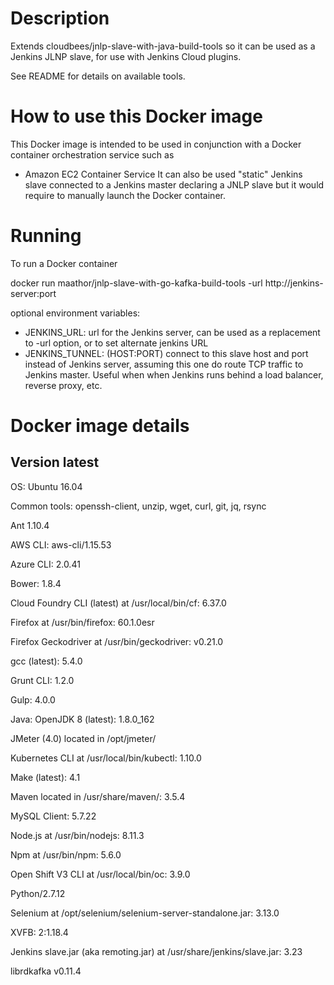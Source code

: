 # Description
Extends cloudbees/jnlp-slave-with-java-build-tools so it can be used as a Jenkins JLNP slave, for use with Jenkins Cloud plugins.

See README for details on available tools.

# How to use this Docker image

This Docker image is intended to be used in conjunction with a Docker container orchestration service such as
- Amazon EC2 Container Service
It can also be used "static" Jenkins slave connected to a Jenkins master declaring a JNLP slave but it would require to manually launch the Docker container.

# Running
To run a Docker container

docker run maathor/jnlp-slave-with-go-kafka-build-tools -url http://jenkins-server:port <secret> <slave name>

optional environment variables:

- JENKINS_URL: url for the Jenkins server, can be used as a replacement to -url option, or to set alternate jenkins URL
- JENKINS_TUNNEL: (HOST:PORT) connect to this slave host and port instead of Jenkins server, assuming this one do route TCP traffic to Jenkins master. Useful when when Jenkins runs behind a load balancer, reverse proxy, etc.

# Docker image details

## Version latest
OS: Ubuntu 16.04

Common tools: openssh-client, unzip, wget, curl, git, jq, rsync

Ant 1.10.4

AWS CLI: aws-cli/1.15.53

Azure CLI: 2.0.41

Bower: 1.8.4

Cloud Foundry CLI (latest) at /usr/local/bin/cf: 6.37.0

Firefox at /usr/bin/firefox: 60.1.0esr

Firefox Geckodriver at /usr/bin/geckodriver: v0.21.0

gcc (latest): 5.4.0

Grunt CLI: 1.2.0

Gulp: 4.0.0

Java: OpenJDK 8 (latest): 1.8.0_162

JMeter (4.0) located in /opt/jmeter/

Kubernetes CLI at /usr/local/bin/kubectl: 1.10.0

Make (latest): 4.1

Maven located in /usr/share/maven/: 3.5.4

MySQL Client: 5.7.22

Node.js at /usr/bin/nodejs: 8.11.3

Npm at /usr/bin/npm: 5.6.0

Open Shift V3 CLI at /usr/local/bin/oc: 3.9.0

Python/2.7.12

Selenium at /opt/selenium/selenium-server-standalone.jar: 3.13.0

XVFB: 2:1.18.4

Jenkins slave.jar (aka remoting.jar) at /usr/share/jenkins/slave.jar: 3.23

librdkafka v0.11.4
